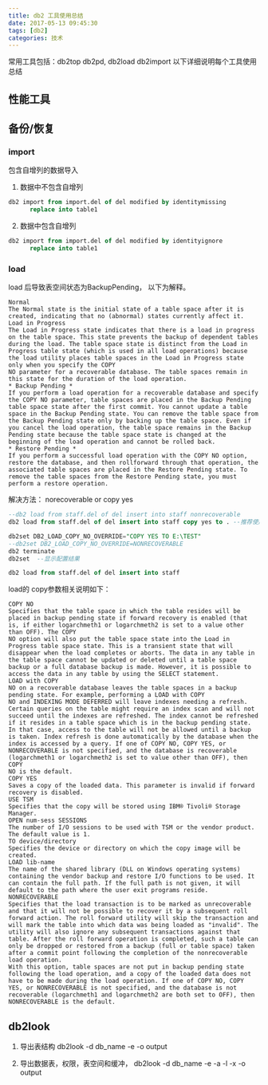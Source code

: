 ```yaml
---
title: db2 工具使用总结
date: 2017-05-13 09:45:30
tags: [db2]
categories: 技术
---
```


常用工具包括：db2top db2pd, db2load db2import
以下详细说明每个工具使用总结

<!-- more -->

## 性能工具


## 备份/恢复

### import
包含自增列的数据导入
1. 数据中不包含自增列
``` sql
db2 import from import.del of del modified by identitymissing
      replace into table1
```
2. 数据中包含自增列
``` sql
db2 import from import.del of del modified by identityignore
      replace into table1
```


### load
load 后导致表空间状态为BackupPending， 以下为解释。

    Normal
    The Normal state is the initial state of a table space after it is created, indicating that no (abnormal) states currently affect it.
    Load in Progress
    The Load in Progress state indicates that there is a load in progress on the table space. This state prevents the backup of dependent tables during the load. The table space state is distinct from the Load in Progress table state (which is used in all load operations) because the load utility places table spaces in the Load in Progress state only when you specify the COPY
    NO parameter for a recoverable database. The table spaces remain in this state for the duration of the load operation.
    * Backup Pending *
    If you perform a load operation for a recoverable database and specify the COPY NO parameter, table spaces are placed in the Backup Pending table space state after the first commit. You cannot update a table space in the Backup Pending state. You can remove the table space from the Backup Pending state only by backing up the table space. Even if you cancel the load operation, the table space remains in the Backup Pending state because the table space state is changed at the beginning of the load operation and cannot be rolled back.
    * Restore Pending *
    If you perform a successful load operation with the COPY NO option, restore the database, and then rollforward through that operation, the associated table spaces are placed in the Restore Pending state. To remove the table spaces from the Restore Pending state, you must perform a restore operation.

解决方法： norecoverable or copy yes
```sql
--db2 load from staff.del of del insert into staff nonrecoverable 
db2 load from staff.del of del insert into staff copy yes to . --推荐使用yes
```

```sql
db2set DB2_LOAD_COPY_NO_OVERRIDE="COPY YES TO E:\TEST" 
--db2set DB2_LOAD_COPY_NO_OVERRIDE=NONRECOVERABLE 
db2 terminate
db2set  --显示配置结果

db2 load from staff.del of del insert into staff 
```

load的 copy参数相关说明如下：

    COPY NO
    Specifies that the table space in which the table resides will be placed in backup pending state if forward recovery is enabled (that is, if either logarchmeth1 or logarchmeth2 is set to a value other than OFF). The COPY
    NO option will also put the table space state into the Load in Progress table space state. This is a transient state that will disappear when the load completes or aborts. The data in any table in the table space cannot be updated or deleted until a table space backup or a full database backup is made. However, it is possible to access the data in any table by using the SELECT statement.
    LOAD with COPY
    NO on a recoverable database leaves the table spaces in a backup pending state. For example, performing a LOAD with COPY
    NO and INDEXING MODE DEFERRED will leave indexes needing a refresh. Certain queries on the table might require an index scan and will not succeed until the indexes are refreshed. The index cannot be refreshed if it resides in a table space which is in the backup pending state. In that case, access to the table will not be allowed until a backup is taken. Index refresh is done automatically by the database when the index is accessed by a query. If one of COPY NO, COPY YES, or NONRECOVERABLE is not specified, and the database is recoverable (logarchmeth1 or logarchmeth2 is set to value other than OFF), then COPY
    NO is the default.
    COPY YES
    Saves a copy of the loaded data. This parameter is invalid if forward recovery is disabled.
    USE TSM
    Specifies that the copy will be stored using IBM® Tivoli® Storage Manager.
    OPEN num-sess SESSIONS
    The number of I/O sessions to be used with TSM or the vendor product. The default value is 1.
    TO device/directory
    Specifies the device or directory on which the copy image will be created.
    LOAD lib-name
    The name of the shared library (DLL on Windows operating systems) containing the vendor backup and restore I/O functions to be used. It can contain the full path. If the full path is not given, it will default to the path where the user exit programs reside.
    NONRECOVERABLE
    Specifies that the load transaction is to be marked as unrecoverable and that it will not be possible to recover it by a subsequent roll forward action. The roll forward utility will skip the transaction and will mark the table into which data was being loaded as "invalid". The utility will also ignore any subsequent transactions against that table. After the roll forward operation is completed, such a table can only be dropped or restored from a backup (full or table space) taken after a commit point following the completion of the nonrecoverable load operation.
    With this option, table spaces are not put in backup pending state following the load operation, and a copy of the loaded data does not have to be made during the load operation. If one of COPY NO, COPY
    YES, or NONRECOVERABLE is not specified, and the database is not recoverable (logarchmeth1 and logarchmeth2 are both set to OFF), then NONRECOVERABLE is the default.

## db2look

1. 导出表结构
db2look -d db_name -e  -o output

2. 导出数据表，权限，表空间和缓冲，
db2look -d db_name -e -a -l -x -o output






